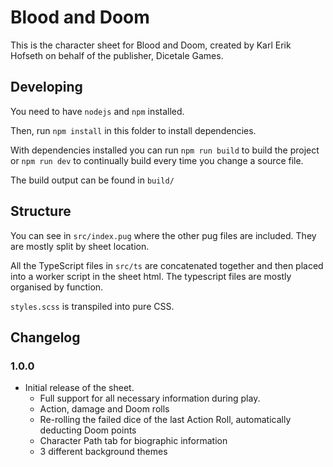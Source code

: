# Blood and Doom

This is the character sheet for Blood and Doom, created by Karl Erik Hofseth on behalf of the publisher, Dicetale Games.

## Developing

You need to have `nodejs` and `npm` installed.

Then, run `npm install` in this folder to install dependencies.

With dependencies installed you can run `npm run build` to build the project or `npm run dev` to continually build every time you change a source file.

The build output can be found in `build/`

## Structure

You can see in `src/index.pug` where the other pug files are included. They are mostly split by sheet location.

All the TypeScript files in `src/ts` are concatenated together and then placed into a worker script in the sheet html. The typescript files are mostly organised by function.

`styles.scss` is transpiled into pure CSS.

## Changelog

### 1.0.0

* Initial release of the sheet.
  * Full support for all necessary information during play.
  * Action, damage and Doom rolls
  * Re-rolling the failed dice of the last Action Roll, automatically deducting Doom points
  * Character Path tab for biographic information
  * 3 different background themes
